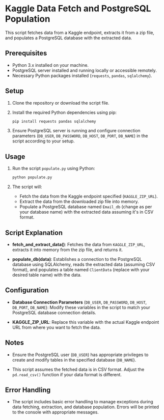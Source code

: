 # Kaggle Data Fetch and PostgreSQL Population

This script fetches data from a Kaggle endpoint, extracts it from a zip file, and populates a PostgreSQL database with the extracted data.

## Prerequisites

- Python 3.x installed on your machine.
- PostgreSQL server installed and running locally or accessible remotely.
- Necessary Python packages installed (`requests`, `pandas`, `sqlalchemy`).

## Setup

1. Clone the repository or download the script file.

2. Install the required Python dependencies using pip:

   ```bash
   pip install requests pandas sqlalchemy
   ```

3. Ensure PostgreSQL server is running and configure connection parameters (`DB_USER`, `DB_PASSWORD`, `DB_HOST`, `DB_PORT`, `DB_NAME`) in the script according to your setup.

## Usage

1. Run the script `populate.py` using Python:

   ```bash
   python populate.py
   ```

2. The script will:
   - Fetch the data from the Kaggle endpoint specified (`KAGGLE_ZIP_URL`).
   - Extract the data from the downloaded zip file into memory.
   - Populate a PostgreSQL database named `Email_db` (change as per your database name) with the extracted data assuming it's in CSV format.

## Script Explanation

- **fetch_and_extract_data()**: Fetches the data from `KAGGLE_ZIP_URL`, extracts it into memory from the zip file, and returns it.

- **populate_db(data)**: Establishes a connection to the PostgreSQL database using SQLAlchemy, reads the extracted data (assuming CSV format), and populates a table named `ClientData` (replace with your desired table name) with the data.

## Configuration

- **Database Connection Parameters** (`DB_USER`, `DB_PASSWORD`, `DB_HOST`, `DB_PORT`, `DB_NAME`): Modify these variables in the script to match your PostgreSQL database connection details.

- **KAGGLE_ZIP_URL**: Replace this variable with the actual Kaggle endpoint URL from where you want to fetch the data.

## Notes

- Ensure the PostgreSQL user (`DB_USER`) has appropriate privileges to create and modify tables in the specified database (`DB_NAME`).

- This script assumes the fetched data is in CSV format. Adjust the `pd.read_csv()` function if your data format is different.

## Error Handling

- The script includes basic error handling to manage exceptions during data fetching, extraction, and database population. Errors will be printed to the console with appropriate messages.

